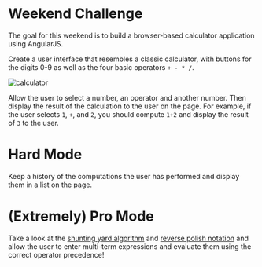 # Weekend Challenge

The goal for this weekend is to build a browser-based calculator application using AngularJS.

Create a user interface that resembles a classic calculator, with buttons for the digits 0-9 as well as the four basic operators `+ - * /`.

![calculator](http://content.mycutegraphics.com/graphics/school/cartoon-calculator.png)

Allow the user to select a number, an operator and another number. Then display the result of the calculation to the user on the page. For example, if the user selects `1`, `+`, and `2`, you should compute `1+2` and display the result of `3` to the user.

# Hard Mode
Keep a history of the computations the user has performed and display them in a list on the page.

# (Extremely) Pro Mode
Take a look at the [shunting yard algorithm](https://en.wikipedia.org/wiki/Shunting-yard_algorithm)
and [reverse polish notation](https://en.wikipedia.org/wiki/Reverse_Polish_notation) and allow the user to enter multi-term expressions and evaluate them using the correct operator precedence!
